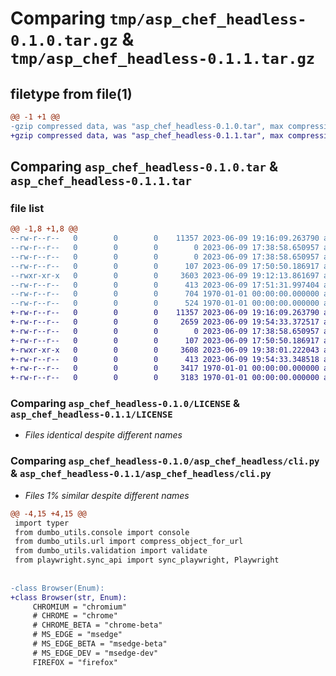 # Comparing `tmp/asp_chef_headless-0.1.0.tar.gz` & `tmp/asp_chef_headless-0.1.1.tar.gz`

## filetype from file(1)

```diff
@@ -1 +1 @@
-gzip compressed data, was "asp_chef_headless-0.1.0.tar", max compression
+gzip compressed data, was "asp_chef_headless-0.1.1.tar", max compression
```

## Comparing `asp_chef_headless-0.1.0.tar` & `asp_chef_headless-0.1.1.tar`

### file list

```diff
@@ -1,8 +1,8 @@
--rw-r--r--   0        0        0    11357 2023-06-09 19:16:09.263790 asp_chef_headless-0.1.0/LICENSE
--rw-r--r--   0        0        0        0 2023-06-09 17:38:58.650957 asp_chef_headless-0.1.0/README.md
--rw-r--r--   0        0        0        0 2023-06-09 17:38:58.650957 asp_chef_headless-0.1.0/asp_chef_headless/__init__.py
--rw-r--r--   0        0        0      107 2023-06-09 17:50:50.186917 asp_chef_headless-0.1.0/asp_chef_headless/__main__.py
--rwxr-xr-x   0        0        0     3603 2023-06-09 19:12:13.861697 asp_chef_headless-0.1.0/asp_chef_headless/cli.py
--rw-r--r--   0        0        0      413 2023-06-09 17:51:31.997404 asp_chef_headless-0.1.0/pyproject.toml
--rw-r--r--   0        0        0      704 1970-01-01 00:00:00.000000 asp_chef_headless-0.1.0/setup.py
--rw-r--r--   0        0        0      524 1970-01-01 00:00:00.000000 asp_chef_headless-0.1.0/PKG-INFO
+-rw-r--r--   0        0        0    11357 2023-06-09 19:16:09.263790 asp_chef_headless-0.1.1/LICENSE
+-rw-r--r--   0        0        0     2659 2023-06-09 19:54:33.372517 asp_chef_headless-0.1.1/README.md
+-rw-r--r--   0        0        0        0 2023-06-09 17:38:58.650957 asp_chef_headless-0.1.1/asp_chef_headless/__init__.py
+-rw-r--r--   0        0        0      107 2023-06-09 17:50:50.186917 asp_chef_headless-0.1.1/asp_chef_headless/__main__.py
+-rwxr-xr-x   0        0        0     3608 2023-06-09 19:38:01.222043 asp_chef_headless-0.1.1/asp_chef_headless/cli.py
+-rw-r--r--   0        0        0      413 2023-06-09 19:54:33.348518 asp_chef_headless-0.1.1/pyproject.toml
+-rw-r--r--   0        0        0     3417 1970-01-01 00:00:00.000000 asp_chef_headless-0.1.1/setup.py
+-rw-r--r--   0        0        0     3183 1970-01-01 00:00:00.000000 asp_chef_headless-0.1.1/PKG-INFO
```

### Comparing `asp_chef_headless-0.1.0/LICENSE` & `asp_chef_headless-0.1.1/LICENSE`

 * *Files identical despite different names*

### Comparing `asp_chef_headless-0.1.0/asp_chef_headless/cli.py` & `asp_chef_headless-0.1.1/asp_chef_headless/cli.py`

 * *Files 1% similar despite different names*

```diff
@@ -4,15 +4,15 @@
 import typer
 from dumbo_utils.console import console
 from dumbo_utils.url import compress_object_for_url
 from dumbo_utils.validation import validate
 from playwright.sync_api import sync_playwright, Playwright
 
 
-class Browser(Enum):
+class Browser(str, Enum):
     CHROMIUM = "chromium"
     # CHROME = "chrome"
     # CHROME_BETA = "chrome-beta"
     # MS_EDGE = "msedge"
     # MS_EDGE_BETA = "msedge-beta"
     # MS_EDGE_DEV = "msedge-dev"
     FIREFOX = "firefox"
```

